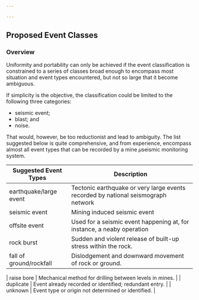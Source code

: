 ```yaml
---

---
```


## Proposed Event Classes
### Overview
Uniformity and portability can only be achieved if the event classification is constrained to a series of classes broad enough to encompass most situation and event types encountered, but not so large that it become ambiguous. 

If simplicity is the objective, the classification could be limited to the following three categories: 
- seismic event;
- blast; and 
- noise. 

That would, however, be too reductionist and lead to ambiguity. The list suggested below is quite comprehensive, and from experience, encompass almost all event types that can be recorded by a mine $\mu$seismic monitoring system. 

| Suggested Event Types                 | Description                                                           |
|--------------------------------------|-----------------------------------------------------------------------|
| earthquake/large event               | Tectonic earthquake or very large events recorded by national seismograph network|
| seismic event                        | Mining induced seismic event  |
| offsite event                        | Used for a seismic event happening at, for instance, a neaby operation|
| rock burst                          | Sudden and violent release of built-up stress within the rock. 
| fall of ground/rockfall              | Dislodgement and downward movement of rock or ground.                  |




| raise bore                          | Mechanical method for drilling between levels in mines.                |
| duplicate                            | Event already recorded or identified; redundant entry.                 |
| unknown                              | Event type or origin not determined or identified.                     |
<!--stackedit_data:
eyJoaXN0b3J5IjpbNjIwMTMxNDM3LC0yMDU1MTkwNTM4LC0xOT
c0NTM5NjU0XX0=
-->